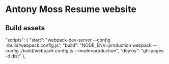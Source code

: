 # Antony Moss Resume website

## Build assets



 "scripts": {
    "start": "webpack-dev-server --config ./build/webpack.config.js",
    "build": "NODE_ENV=production webpack --config ./build/webpack.config.js --mode=production",
    "deploy": "gh-pages -d dist"
  },
